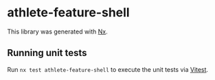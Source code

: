 # athlete-feature-shell

This library was generated with [Nx](https://nx.dev).

## Running unit tests

Run `nx test athlete-feature-shell` to execute the unit tests via [Vitest](https://vitest.dev/).
